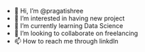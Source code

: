 - 👋 Hi, I’m @pragatishree
- 👀 I’m interested in having new project
- 🌱 I’m currently learning Data Science
- 💞️ I’m looking to collaborate on freelancing 
- 📫 How to reach me through linkdln

<!---
pragatishree/pragatishree is a ✨ special ✨ repository because its `README.md` (this file) appears on your GitHub profile.
You can click the Preview link to take a look at your changes.
--->
